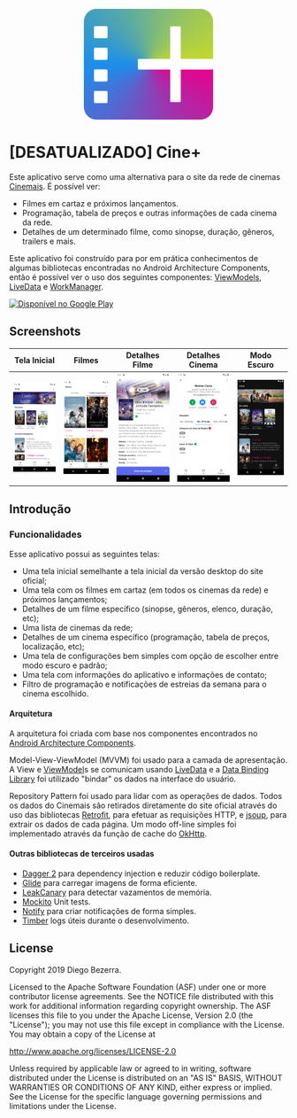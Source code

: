 <p align="center"><img src="logo/512px.png" alt="Cine+" height="200px"></p>

[DESATUALIZADO] Cine+
===================================

Este aplicativo serve como uma alternativa para o site da rede de cinemas [Cinemais](http://www.cinemais.com.br).
É possível ver:
* Filmes em cartaz e próximos lançamentos.
* Programação, tabela de preços e outras informações de cada cinema da rede.
* Detalhes de um determinado filme, como sinopse, duração, gêneros, trailers e mais.

Este aplicativo foi construído para por em prática conhecimentos de algumas bibliotecas encontradas no Android Architecture Components, então é possível ver o uso dos seguintes componentes: [ViewModels](https://developer.android.com/reference/android/arch/lifecycle/ViewModel.html), [LiveData](https://developer.android.com/reference/android/arch/lifecycle/LiveData.html) e [WorkManager](https://developer.android.com/topic/libraries/architecture/workmanager).

[<img src="https://play.google.com/intl/pt_br/badges/images/generic/pt_badge_web_generic.png"
     alt="Disponível no Google Play"
     height="80">](https://play.google.com/store/apps/details?id=com.diegobezerra.cinemaisapp)

## Screenshots

| Tela Inicial | Filmes | Detalhes Filme | Detalhes Cinema | Modo Escuro |
|:-:|:-:|:-:|:-:|:-:|
| ![First](/.github/assets/main_screen.png?raw=true) | ![Sec](/.github/assets/movies_screen.png?raw=true) | ![Third](/.github/assets/movie_screen.png?raw=true) | ![Fourth](/.github/assets/cinema_screen.png?raw=true) | ![Fifth](/.github/assets/dark_mode.png?raw=true) |

Introdução
------------

### Funcionalidades

Esse aplicativo possui as seguintes telas:
* Uma tela inicial semelhante a tela inicial da versão desktop do site oficial;
* Uma tela com os filmes em cartaz (em todos os cinemas da rede) e próximos lançamentos;
* Detalhes de um filme específico (sinopse, gêneros, elenco, duração, etc);
* Uma lista de cinemas da rede;
* Detalhes de um cinema específico (programação, tabela de preços, localização, etc);
* Uma tela de configurações bem simples com opção de escolher entre modo escuro e padrão;
* Uma tela com informações do aplicativo e informações de contato;
* Filtro de programação e notificações de estreias da semana para o cinema escolhido.

#### Arquitetura

A arquitetura foi criada com base nos componentes encontrados no [Android Architecture Components](https://developer.android.com/topic/libraries/architecture/).

Model-View-ViewModel (MVVM) foi usado para a camada de apresentação. A View e [ViewModel](https://developer.android.com/topic/libraries/architecture/viewmodel)s se comunicam usando [LiveData](https://developer.android.com/topic/libraries/architecture/livedata) e a [Data Binding Library](https://developer.android.com/topic/libraries/data-binding/) foi utilizado "bindar" os dados na interface do usuário.

Repository Pattern foi usado para lidar com as operações de dados. Todos os dados do Cinemais são retirados diretamente do site oficial através do uso das bibliotecas [Retrofit](https://github.com/square/retrofit), para efetuar as requisições HTTP, e [jsoup](https://jsoup.org), para extrair os dados de cada página. Um modo off-line simples foi implementado através da função de cache do [OkHttp](https://github.com/square/okhttp).

#### Outras bibliotecas de terceiros usadas

  * [Dagger 2][1] para dependency injection e reduzir código boilerplate.
  * [Glide][2] para carregar imagens de forma eficiente.
  * [LeakCanary][3] para detectar vazamentos de memória.
  * [Mockito][4] Unit tests.
  * [Notify][5] para criar notificações de forma simples.
  * [Timber][6] logs úteis durante o desenvolvimento.

[1]: https://github.com/google/dagger
[2]: https://github.com/bumptech/glide
[3]: https://github.com/square/leakcanary
[4]: https://site.mockito.org/
[5]: https://github.com/Karn/notify
[6]: https://github.com/JakeWharton/timber


License
-------

Copyright 2019 Diego Bezerra.

Licensed to the Apache Software Foundation (ASF) under one or more contributor
license agreements.  See the NOTICE file distributed with this work for
additional information regarding copyright ownership.  The ASF licenses this
file to you under the Apache License, Version 2.0 (the "License"); you may not
use this file except in compliance with the License.  You may obtain a copy of
the License at

http://www.apache.org/licenses/LICENSE-2.0

Unless required by applicable law or agreed to in writing, software
distributed under the License is distributed on an "AS IS" BASIS, WITHOUT
WARRANTIES OR CONDITIONS OF ANY KIND, either express or implied.  See the
License for the specific language governing permissions and limitations under
the License.
